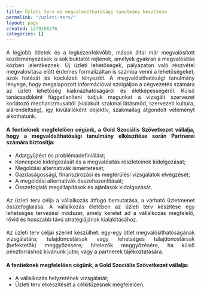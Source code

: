 ```yaml
---
title: Üzleti terv és megvalósíthatósági tanulmány készítése
permalink: "/uzleti-terv/"
layout: page
created: 1279108276
categories: []
---
```


<p style="margin-top: 0.19in; margin-bottom: 0.19in; text-align: justify;">A legjobb ötletek és a legkézenfekvőbb, mások által már megvalósított kezdeményezések is sok buktatót rejtenek, amelyek gyakran a megvalósítás közben jelentkeznek. Új üzleti lehetőségek, pályázaton való részvétel megvalósítása előtt érdemes formalizáltan is számba venni a lehetőségeket, azok hatását és kockázati tényezőit. A megvalósíthatósági tanulmány lényege, hogy megalapozott információval szolgáljon a cégvezetés számára az üzleti lehetőség kiaknázhatóságáról és életképességéről. Külső tanácsadóként függetleníteni tudjuk magunkat a vizsgált szervezet korlátozó mechanizmusaitól (kialakult szakmai látásmód, szervezeti kultúra, alárendeltség), így kívülállóként objektív, szakmailag átgondolt véleményt alkothatunk.</p> <p style="margin-top: 0.19in; margin-bottom: 0.19in; text-align: justify;"><strong>A fentieknek megfelelően cégünk, a Gold Szociális Szövetkezet vállalja, hogy a megvalósíthatósági tanulmány elkészítése során Partnerei számára biztosítja:</strong></p> <ul style="text-align: justify;"><li>Adatgyűjtést 	és problémadefiniálást;</li><li>Koncepció kidolgozását és a 	megvalósítás részleteinek kidolgozását;</li><li>Megoldási alternatívák 	ismertetését;</li><li>Gazdaságossági, finanszírozási 	és megtérülési vizsgálatok elvégzését;</li><li>A megoldási alternatívák 	összehasonlítását;</li><li> Összefoglaló megállapítások 	és ajánlások kidolgozását.</li></ul> <p style="margin-top: 0.19in; margin-bottom: 0.19in; text-align: justify;">Az üzleti terv célja a vállalkozás átfogó bemutatása, a várható üzletmenet összefoglalása. A vállalkozás életében az üzleti terv készítése egy lehetséges tervezési módszer, amely keretet ad a vállalkozás megfelelő, rövid és hosszabb távú stratégiájának kialakításához.</p> <p style="margin-top: 0.19in; margin-bottom: 0.19in; text-align: justify;">Az üzleti terv céljai szerint készülhet: egy-egy ötlet megvalósíthatóságának vizsgálatára; tulajdonostársak vagy lehetséges tulajdonostársak (befektetők) meggyőzésére; hitelezők meggyőzésére, ha külső pénzforráshoz kívánunk jutni; vagy a partnerek tájékoztatására.</p> <p style="margin-top: 0.19in; margin-bottom: 0.19in; text-align: justify;"><strong>A fentieknek megfelelően cégünk, a Gold Szociális Szövetkezet vállalja:</strong></p> <ul style="text-align: justify;"><li>A vállalkozás 	helyzetének vizsgálatát;</li><li> Üzleti terv elkészítését a 	célkitűzésnek megfelelően.</li></ul> <p style="margin-top: 0.19in; margin-bottom: 0.19in; text-align: justify;"><br><br></p>
